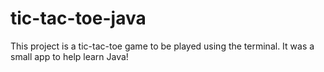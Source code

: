 # tic-tac-toe-java
This project is a tic-tac-toe game to be played using the terminal. It was a small app to help learn Java!
